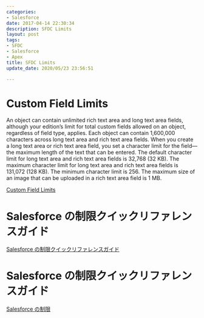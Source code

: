 ```yaml
---
categories:
- Salesforce
date: 2017-04-14 22:30:34
description: SFDC Limits
layout: post
tags:
- SFDC
- Salesforce
- Apex
title: SFDC Limits
update_date: 2020/05/23 23:56:51

---
```


# Custom Field Limits

<div class="note primary">An object can contain unlimited rich text area and long text area fields, although your edition’s limit for total custom fields allowed on an object, regardless of field type, applies. Each object can contain 1,600,000 characters across long text area and rich text area fields. When you create a long text area or rich text area field, you set a character limit for the field—the maximum length of the text that can be entered. The default character limit for long text area and rich text area fields is 32,768 (32 KB). The maximum character limit for long text area and rich text area fields is 131,072 (128 KB). The minimum character limit is 256. The maximum size of an image that can be uploaded in a rich text area field is 1 MB.
</div>

<a target="_blank" class="btn" href="https://developer.salesforce.com/docs/atlas.en-us.salesforce_app_limits_cheatsheet.meta/salesforce_app_limits_cheatsheet/salesforce_app_limits_customfields.htm">Custom Field Limits</a>


# Salesforce の制限クイックリファレンスガイド

<a target="_blank" class="btn" href="https://resources.docs.salesforce.com/196/latest/ja-jp/sfdc/pdf/salesforce_app_limits_cheatsheet.pdf">Salesforce の制限クイックリファレンスガイド</a>


# Salesforce の制限クイックリファレンスガイド

<a target="_blank" class="btn" href="https://resources.docs.salesforce.com/198/latest/ja-jp/sfdc/pdf/limits_limitations.pdf
">Salesforce の制限</a>